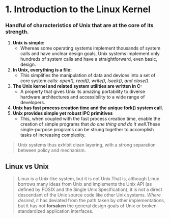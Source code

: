 # 1. Introduction to the Linux Kernel

### Handful of characteristics of Unix that are at the core of its strength.
1. **Unix is simple:**
    * Whereas some operating systems implement thousands of system calls and have 
unclear design goals, Unix systems implement only hundreds of system calls and 
have a straightforward, even basic, design. 
2. **In Unix, everything is a file:**
    * This simplifies the manipulation of data and devices into a set of core 
    system calls: _open(), read(), write(), lseek(), and close()_.
3. **The Unix kernel and related system utilities are written in C:**
    * A property that gives Unix its amazing portability to diverse hardware 
    architectures and accessibility to a wide range of developers. 
4. **Unix has fast process creation time and the unique fork() system call.** 
5. **Unix provides simple yet robust IPC primitives** 
    * This, when coupled with the fast process creation time, enable the 
    creation of simple programs that _do one thing and do it well_.These 
    single-purpose programs can be strung together to accomplish tasks of 
    increasing complexity. 

> Unix systems thus exhibit clean layering, with a strong separation between policy
> and mechanism.

## Linux vs Unix
> Linux is a Unix-like system, but it is not Unix.That is, although Linux 
> borrows many ideas from Unix and implements the Unix API (as defined by POSIX
> and the Single Unix Specification), it is not a direct descendant of the Unix
> source code like other Unix systems. _Where desired_, it has deviated from the 
> path taken by other implementations, but it has not **forsaken** the general 
> design goals of Unix or broken standardized application interfaces.
